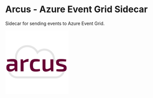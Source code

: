 # Arcus - Azure Event Grid Sidecar
Sidecar for sending events to Azure Event Grid.

![Arcus](https://raw.githubusercontent.com/arcus-azure/arcus/master/media/arcus.png)
